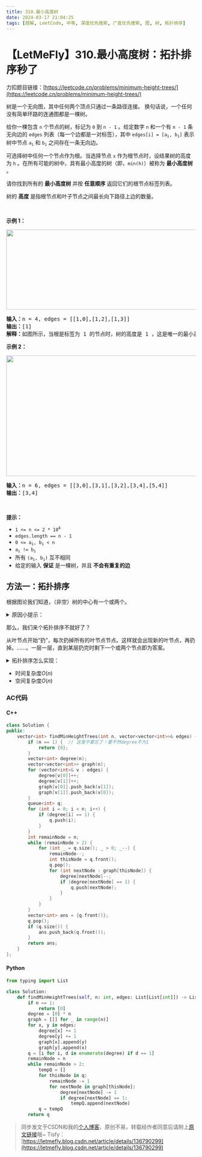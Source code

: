 ```yaml
---
title: 310.最小高度树
date: 2024-03-17 21:04:25
tags: [题解, LeetCode, 中等, 深度优先搜索, 广度优先搜索, 图, 树, 拓扑排序]
---
```


# 【LetMeFly】310.最小高度树：拓扑排序秒了

力扣题目链接：[https://leetcode.cn/problems/minimum-height-trees/](https://leetcode.cn/problems/minimum-height-trees/)

<p>树是一个无向图，其中任何两个顶点只通过一条路径连接。 换句话说，一个任何没有简单环路的连通图都是一棵树。</p>

<p>给你一棵包含&nbsp;<code>n</code>&nbsp;个节点的树，标记为&nbsp;<code>0</code>&nbsp;到&nbsp;<code>n - 1</code> 。给定数字&nbsp;<code>n</code>&nbsp;和一个有 <code>n - 1</code> 条无向边的 <code>edges</code>&nbsp;列表（每一个边都是一对标签），其中 <code>edges[i] = [a<sub>i</sub>, b<sub>i</sub>]</code> 表示树中节点 <code>a<sub>i</sub></code> 和 <code>b<sub>i</sub></code> 之间存在一条无向边。</p>

<p>可选择树中任何一个节点作为根。当选择节点 <code>x</code> 作为根节点时，设结果树的高度为 <code>h</code> 。在所有可能的树中，具有最小高度的树（即，<code>min(h)</code>）被称为 <strong>最小高度树</strong> 。</p>

<p>请你找到所有的 <strong>最小高度树</strong> 并按 <strong>任意顺序</strong> 返回它们的根节点标签列表。</p>
树的 <strong>高度</strong> 是指根节点和叶子节点之间最长向下路径上边的数量。

<p>&nbsp;</p>

<p><strong>示例 1：</strong></p>
<img alt="" src="https://assets.leetcode.com/uploads/2020/09/01/e1.jpg" style="height: 213px; width: 800px;" />
<pre>
<strong>输入：</strong>n = 4, edges = [[1,0],[1,2],[1,3]]
<strong>输出：</strong>[1]
<strong>解释：</strong>如图所示，当根是标签为 1 的节点时，树的高度是 1 ，这是唯一的最小高度树。</pre>

<p><strong>示例 2：</strong></p>
<img alt="" src="https://assets.leetcode.com/uploads/2020/09/01/e2.jpg" style="height: 321px; width: 800px;" />
<pre>
<strong>输入：</strong>n = 6, edges = [[3,0],[3,1],[3,2],[3,4],[5,4]]
<strong>输出：</strong>[3,4]
</pre>

<p>&nbsp;</p>

<ul>
</ul>

<p><strong>提示：</strong></p>

<ul>
	<li><code>1 &lt;= n &lt;= 2 * 10<sup>4</sup></code></li>
	<li><code>edges.length == n - 1</code></li>
	<li><code>0 &lt;= a<sub>i</sub>, b<sub>i</sub> &lt; n</code></li>
	<li><code>a<sub>i</sub> != b<sub>i</sub></code></li>
	<li>所有 <code>(a<sub>i</sub>, b<sub>i</sub>)</code> 互不相同</li>
	<li>给定的输入 <strong>保证</strong> 是一棵树，并且 <strong>不会有重复的边</strong></li>
</ul>


    
## 方法一：拓扑排序

根据图论我们知道，（非空）树的中心有一个或两个。

<details><summary>原因小提示：</summary>

树中最长路的中心有一个或两个。

</details>

那么，我们来个拓扑排序不就好了？

从叶节点开始“扔”，每次扔掉所有的叶节点节点。这样就会出现新的叶节点，再扔掉。......。一层一层，直到某层扔完时剩下一个或两个节点即为答案。

<details><summary>拓扑排序怎么实现：</summary>

使用一个数组```degree```，```degree[i]```表示与节点```i```相邻的边有几条，图论中称其为```度```。

初始时将所有度为```1```的节点入队。

每次将这一层的所有节点出队，对于出队的节点```thisNode```，它的所有相邻的节点的度减一。若度变成了```1```，则入队（新的叶节点get）。

</details>

+ 时间复杂度$O(n)$
+ 空间复杂度$O(n)$

### AC代码

#### C++

```cpp
class Solution {
public:
    vector<int> findMinHeightTrees(int n, vector<vector<int>>& edges) {
        if (n == 1) {  // 这里不要忘了！要不然degree不为1
            return {0};
        }
        vector<int> degree(n);
        vector<vector<int>> graph(n);
        for (vector<int>& v : edges) {
            degree[v[0]]++;
            degree[v[1]]++;
            graph[v[0]].push_back(v[1]);
            graph[v[1]].push_back(v[0]);
        }
        queue<int> q;
        for (int i = 0; i < n; i++) {
            if (degree[i] == 1) {
                q.push(i);
            }
        }
        int remainNode = n;
        while (remainNode > 2) {
            for (int _ = q.size(); _ > 0; _--) {
                remainNode--;
                int thisNode = q.front();
                q.pop();
                for (int nextNode : graph[thisNode]) {
                    degree[nextNode]--;
                    if (degree[nextNode] == 1) {
                        q.push(nextNode);
                    }
                }
            }
        }
        vector<int> ans = {q.front()};
        q.pop();
        if (q.size()) {
            ans.push_back(q.front());
        }
        return ans;
    }
};
```

#### Python

```python
from typing import List

class Solution:
    def findMinHeightTrees(self, n: int, edges: List[List[int]]) -> List[int]:
        if n == 1:
            return [0]
        degree = [0] * n
        graph = [[] for _ in range(n)]
        for x, y in edges:
            degree[x] += 1
            degree[y] += 1
            graph[x].append(y)
            graph[y].append(x)
        q = [i for i, d in enumerate(degree) if d == 1]
        remainNode = n
        while remainNode > 2:
            tempQ = []
            for thisNode in q:
                remainNode -= 1
                for nextNode in graph[thisNode]:
                    degree[nextNode] -= 1
                    if degree[nextNode] == 1:
                        tempQ.append(nextNode)
            q = tempQ
        return q
```

> 同步发文于CSDN和我的[个人博客](https://blog.letmefly.xyz/)，原创不易，转载经作者同意后请附上[原文链接](https://blog.letmefly.xyz/2024/03/17/LeetCode%200310.%E6%9C%80%E5%B0%8F%E9%AB%98%E5%BA%A6%E6%A0%91/)哦~
> Tisfy：[https://letmefly.blog.csdn.net/article/details/136790299](https://letmefly.blog.csdn.net/article/details/136790299)
